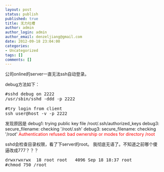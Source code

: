 ```yaml
---
layout: post
status: publish
published: true
title: 无力吐槽
author: admin
author_login: admin
author_email: denzeljiang@gmail.com
date: 2012-09-18 23:04:00
categories:
- Uncategorized
tags: []
comments: []
---
```

公司online的server一直无法ssh自动登录。

debug方法如下：
<pre class="brush:shell">#sshd debug on 2222
/usr/sbin/sshd -ddd -p 2222

#try login from client
ssh user@host -v -p 2222</pre>
发现原因是
debug1: trying public key file /root/.ssh/authorized_keys
debug3: secure_filename: checking '/root/.ssh'
debug3: secure_filename: checking '/root'
<span style="color: #ff0000;">Authentication refused: bad ownership or modes for directory /root</span>

sshd会检查目录权限，看了下server的root。 我彻底无语了。不知道之前哪个傻逼改成777？？？

<pre class="brush:shell">
drwxrwxrwx  18 root root   4096 Sep 18 18:37 root
#chmod 750 /root</pre>
